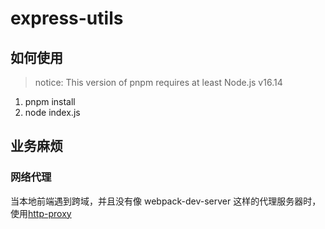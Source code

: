 # express-utils

## 如何使用

> notice: This version of pnpm requires at least Node.js v16.14

1. pnpm install
2. node index.js

## 业务麻烦

### 网络代理

当本地前端遇到跨域，并且没有像 webpack-dev-server 这样的代理服务器时，使用[http-proxy](./http-proxy/index.js)
